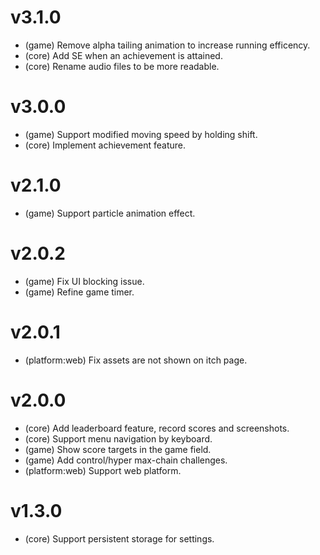 # v3.1.0

- (game) Remove alpha tailing animation to increase running efficency.
- (core) Add SE when an achievement is attained.
- (core) Rename audio files to be more readable.

# v3.0.0

- (game) Support modified moving speed by holding shift.
- (core) Implement achievement feature.

# v2.1.0

- (game) Support particle animation effect.

# v2.0.2

- (game) Fix UI blocking issue.
- (game) Refine game timer.

# v2.0.1

- (platform:web) Fix assets are not shown on itch page.

# v2.0.0

- (core) Add leaderboard feature, record scores and screenshots.
- (core) Support menu navigation by keyboard.
- (game) Show score targets in the game field.
- (game) Add control/hyper max-chain challenges.
- (platform:web) Support web platform.

# v1.3.0

- (core) Support persistent storage for settings.
